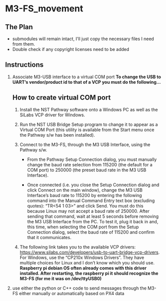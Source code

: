 # M3-FS_movement

## The Plan
- submodules will remain intact, I'll just copy the necessary files I need from them.
- Double check if any copyright licenses need to be added


## Instructions
1. Associate M3-USB interface to a virtual COM port
   __To change the USB to UART’s vendor/product id to that of a VCP you must do the following…__
   ## How to create virtual COM port
    1. Install the NST Pathway software onto a Windows PC as well as the SiLabs VCP driver for Windows.

    2. Run the NST USB Bridge Setup program to change it to appear as a Virtual COM Port (this utility is available from the Start menu once the Pathway s/w has been installed).
    3.  Connect to the M3-FS, through the M3 USB Interface, using the Pathway s/w.

        * From the Pathway Setup Connection dialog, you must manually change the baud rate selection from 115200 (the default for a COM port) to 250000 (the preset baud rate in the M3 USB Interface).

        * Once connected (i.e. you close the Setup Connection dialog and click Connect on the main window), change the M3 USB Interface’s baud rate to 115200 by entering the following command into the Manual Command Entry text box (excluding quotes): “TR<54 1 03>” and click Send.  You must do this because Linux may not accept a baud rate of 250000.   After sending that command, wait at least 5 seconds before removing the M3 USB Interface from the PC.   To test it, plug it back in and, this time, when selecting the COM port from the Setup Connection dialog, select the baud rate of 115200 and confirm that it communicates.

   4. The following link takes you to the available VCP drivers: https://www.silabs.com/developers/usb-to-uart-bridge-vcp-drivers.  For Windows, use the “CP210x Windows Drivers”.  They have multiple choices for Linux and I don’t know which you should use. __Raspberry pi debian OS often already comes with this driver installed. After restarting, the raspberry pi it should recognize the M3-FS (for me it was on /dev/ttyUSB0)__
2. use either the python or C++ code to send messages through the M3-FS either manually or automatically based on PX4 data
